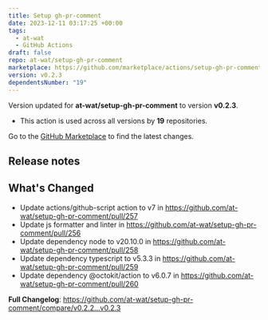 ```yaml
---
title: Setup gh-pr-comment
date: 2023-12-11 03:17:25 +00:00
tags:
  - at-wat
  - GitHub Actions
draft: false
repo: at-wat/setup-gh-pr-comment
marketplace: https://github.com/marketplace/actions/setup-gh-pr-comment
version: v0.2.3
dependentsNumber: "19"
---
```



Version updated for **at-wat/setup-gh-pr-comment** to version **v0.2.3**.
- This action is used across all versions by **19** repositories.

Go to the [GitHub Marketplace](https://github.com/marketplace/actions/setup-gh-pr-comment) to find the latest changes.

## Release notes

## What's Changed
* Update actions/github-script action to v7 in https://github.com/at-wat/setup-gh-pr-comment/pull/257
* Update js formatter and linter in https://github.com/at-wat/setup-gh-pr-comment/pull/256
* Update dependency node to v20.10.0 in https://github.com/at-wat/setup-gh-pr-comment/pull/258
* Update dependency typescript to v5.3.3 in https://github.com/at-wat/setup-gh-pr-comment/pull/259
* Update dependency @octokit/action to v6.0.7 in https://github.com/at-wat/setup-gh-pr-comment/pull/260


**Full Changelog**: https://github.com/at-wat/setup-gh-pr-comment/compare/v0.2.2...v0.2.3
